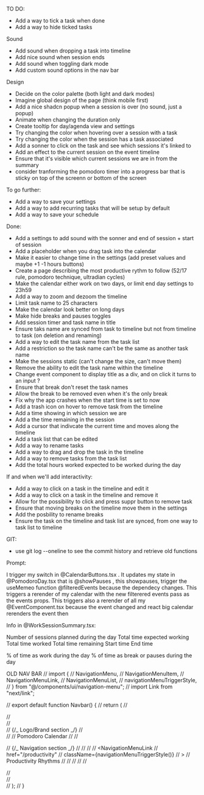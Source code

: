 TO DO:

- Add a way to tick a task when done
- Add a way to hide ticked tasks

Sound

- Add sound when dropping a task into timeline
- Add nice sound when session ends
- Add sound when toggling dark mode
- Add custom sound options in the nav bar

Design

- Decide on the color palette (both light and dark modes)
- Imagine global design of the page (think mobile first)
- Add a nice shadcn popup when a session is over (no sound, just a popup)
- Animate when changing the duration only
- Create tooltip for day/agenda view and settings
- Try changing the color when hovering over a session with a task
- Try changing the color when the session has a task associated
- Add a sonner to click on the task and see which sessions it's linked to
- Add an effect to the current session on the event timeline
- Ensure that it's visible which current sessions we are in from the summary
- consider tranforming the pomodoro timer into a progress bar that is sticky on top of the screenn or bottom of the screen

To go further:

- Add a way to save your settings
- Add a way to add recurring tasks that will be setup by default
- Add a way to save your schedule

Done:

- Add a settings to add sound with the sonner and end of session + start of session
- Add a placeholder when you drag task into the calendar
- Make it easier to change time in the settings (add preset values and maybe +1 -1 hours buttons)
- Create a page describing the most productive rythm to follow (52/17 rule, pomodoro technique, ultradian cycles)
- Make the calendar either work on two days, or limit end day settings to 23h59
- Add a way to zoom and dezoom the timeline
- Limit task name to 25 characters
- Make the calendar look better on long days
- Make hide breaks and pauses toggles
- Add session timer and task name in title
- Ensure taks name are synced from task to timeline but not from timeline to task (on deletion and renaming)
- Add a way to edit the task name from the task list
- Add a restriction so the task name can't be the same as another task name
- Make the sessions static (can't change the size, can't move them)
- Remove the ability to edit the task name within the timeline
- Change event component to display title as a div, and on click it turns to an input ?
- Ensure that break don't reset the task names
- Allow the break to be removed even when it's the only break
- Fix why the app crashes when the start time is set to now
- Add a trash icon on hover to remove task from the timeline
- Add a time showing in which session we are
- Add a the time remaining in the session
- Add a cursor that indivcate the current time and moves along the timeline
- Add a task list that can be edited
- Add a way to rename tasks
- Add a way to drag and drop the task in the timeline
- Add a way to remove tasks from the task list
- Add the total hours worked expected to be worked during the day

If and when we'll add interactivity:

- Add a way to click on a task in the timeline and edit it
- Add a way to click on a task in the timeline and remove it
- Allow for the possibility to click and press suppr button to remove task
- Ensure that moving breaks on the timeline move them in the settings
- Add the posbility to rename breaks
- Ensure the task on the timeline and task list are synced, from one way to task list to timeline

GIT:

- use git log --oneline to see the commit history and retrieve old functions

Prompt:

I trigger my switch in @CalendarButtons.tsx . It updates my state in @PomodoroDay.tsx that is @showPauses , this showpauses, trigger the useMemeo function @filteredEvents because the dependecy changes. This triggers a rerender of my calendar with the new filterered events pass as the events props. This triggers also a rerender of all my @EventComponent.tsx because the event changed and react big calendar rerenders the event then

Info in @WorkSessionSummary.tsx:

Number of sessions planned during the day
Total time expected working
Total time worked
Total time remaining
Start time
End time

% of time as work during the day
% of time as break or pauses during the day

OLD NAV BAR
// import {
// NavigationMenu,
// NavigationMenuItem,
// NavigationMenuLink,
// NavigationMenuList,
// navigationMenuTriggerStyle,
// } from "@/components/ui/navigation-menu";
// import Link from "next/link";

// export default function Navbar() {
// return (
// <nav className="border-b bg-background">
// <div className="mx-auto max-w-7xl px-4 sm:px-6 lg:px-8">
// <div className="flex h-16 items-center justify-between">
// {/_ Logo/Brand section _/}
// <div className="flex items-center">
// <Link href="/" className="text-2xl font-bold text-foreground">
// Pomodoro Calendar
// </Link>
// </div>

// {/_ Navigation section _/}
// <NavigationMenu>
// <NavigationMenuList>
// <NavigationMenuItem>
// <NavigationMenuLink
// href="/productivity"
// className={navigationMenuTriggerStyle()}
// >
// Productivity Rhythms
// </NavigationMenuLink>
// </NavigationMenuItem>
// </NavigationMenuList>
// </NavigationMenu>
// </div>
// </div>
// </nav>
// );
// }
